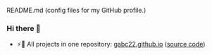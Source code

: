 README.md (config files for my GitHub profile.)
 ### Hi there 👋
- ⚡🔗 All projects in one repository: [gabc22.github.io](https://gabc22.github.io) ([source code](https://github.com/gabc22/gabc22.github.io))

<!--
**gabc123123/gabc123123** is a ✨ _special_ ✨ repository because its `README.md` (this file) appears on your GitHub profile.

Here are some ideas to get you started:

- 🔭 I’m currently working on ...
- 🌱 I’m currently learning ...
- 👯 I’m looking to collaborate on ...
- 🤔 I’m looking for help with ...
- 💬 Ask me about ...
- 📫 How to reach me: ...
- 😄 Pronouns: ...
- ⚡ Fun fact: ...
-->


